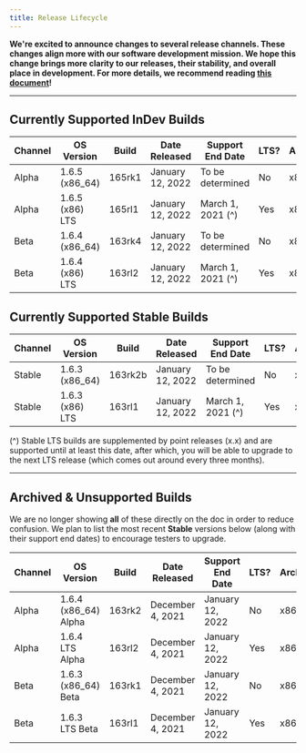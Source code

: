 ```yaml
---
title: Release Lifecycle
---
```

**We're excited to announce changes to several release channels. These changes align more with our software development mission. We hope this change brings more clarity to our releases, their stability, and overall place in development. For more details, we recommend reading [this document](/archived/changes-to-release-channels/)!**

___

## Currently Supported InDev Builds
| Channel | OS Version | Build | Date Released | Support End Date | LTS? | Architecture |
|---------|------------|------------------|---------------|------------------|------|------------|
| Alpha | 1.6.5 (x86_64) | 165rk1 | January 12, 2022 | To be determined | No | x86_64 |
| Alpha | 1.6.5 (x86) LTS | 165rl1 | January 12, 2022 | March 1, 2021 (^) | Yes | x86 |
| Beta | 1.6.4 (x86_64) | 163rk4 | January 12, 2022 | To be determined | No | x86_64 |
| Beta | 1.6.4 (x86) LTS | 163rl2 | January 12, 2022 | March 1, 2021 (^) | Yes | x86 |

## Currently Supported Stable Builds
| Channel | OS Version | Build | Date Released | Support End Date | LTS? | Architecture |
|---------|------------|------------------|---------------|------------------|------|------------|
| Stable  | 1.6.3 (x86_64) | 163rk2b | January 12, 2022 | To be determined | No | x86_64   |
| Stable | 1.6.3 (x86) LTS | 163rl1 | January 12, 2022 | March 1, 2021 (^) | Yes | x86 |

(^) Stable LTS builds are supplemented by point releases (x.x) and are supported until at least this date, after which, you will be able to upgrade to the next LTS release (which comes out around every three months).

___

## Archived & Unsupported Builds
We are no longer showing **all** of these directly on the doc in order to reduce confusion. We plan to list the most recent **Stable** versions below (along with their support end dates) to encourage testers to upgrade.

| Channel | OS Version | Build | Date Released | Support End Date | LTS? | Architecture |
|---------|------------|------------------|---------------|------------------|------|------------|
| Alpha  | 1.6.4 (x86_64) Alpha | 163rk2  | December 4, 2021 | January 12, 2022 | No | x86_64   |
| Alpha  | 1.6.4 LTS Alpha | 163rl2   | December 4, 2021 | January 12, 2022 | Yes | x86 |
| Beta  | 1.6.3 (x86_64) Beta | 163rk1  | December 4, 2021 | January 12, 2022 | No | x86_64   |
| Beta  | 1.6.3 LTS Beta | 163rl1 | December 4, 2021 | January 12, 2022 | Yes | x86 |
